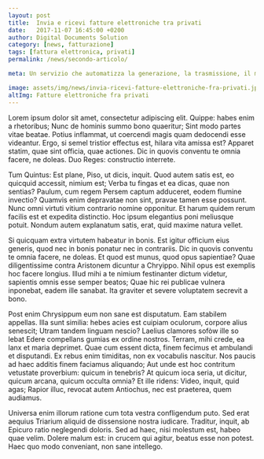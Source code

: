```yaml
---
layout: post
title:  Invia e ricevi fatture elettroniche tra privati
date:   2017-11-07 16:45:00 +0200
author: Digital Documents Solution
category: [news, fatturazione]
tags: [fattura elettronica, privati]
permalink: /news/secondo-articolo/

meta: Un servizio che automatizza la generazione, la trasmissione, il monitoraggio e la gestione del processo di fatturazione elettronica tra privati (Aziende e soggetti con P.IVA).

image: assets/img/news/invia-ricevi-fatture-elettroniche-fra-privati.jpg
altImg: Fatture elettroniche fra privati
---
```

<p>Lorem ipsum dolor sit amet, consectetur adipiscing elit. Quippe: habes enim a rhetoribus; Nunc de hominis summo bono quaeritur; Sint modo partes vitae beatae. Potius inflammat, ut coercendi magis quam dedocendi esse videantur. Ergo, si semel tristior effectus est, hilara vita amissa est? Apparet statim, quae sint officia, quae actiones. Dic in quovis conventu te omnia facere, ne doleas. Duo Reges: constructio interrete. </p>

<p>Tum Quintus: Est plane, Piso, ut dicis, inquit. Quod autem satis est, eo quicquid accessit, nimium est; Verba tu fingas et ea dicas, quae non sentias? Paulum, cum regem Persem captum adduceret, eodem flumine invectio? Quamvis enim depravatae non sint, pravae tamen esse possunt. Nunc omni virtuti vitium contrario nomine opponitur. Et harum quidem rerum facilis est et expedita distinctio. Hoc ipsum elegantius poni meliusque potuit. Nondum autem explanatum satis, erat, quid maxime natura vellet. </p>

<p>Si quicquam extra virtutem habeatur in bonis. Est igitur officium eius generis, quod nec in bonis ponatur nec in contrariis. Dic in quovis conventu te omnia facere, ne doleas. Et quod est munus, quod opus sapientiae? Quae diligentissime contra Aristonem dicuntur a Chryippo. Nihil opus est exemplis hoc facere longius. Illud mihi a te nimium festinanter dictum videtur, sapientis omnis esse semper beatos; Quae hic rei publicae vulnera inponebat, eadem ille sanabat. Ita graviter et severe voluptatem secrevit a bono. </p>

<p>Post enim Chrysippum eum non sane est disputatum. Eam stabilem appellas. Illa sunt similia: hebes acies est cuipiam oculorum, corpore alius senescit; Utram tandem linguam nescio? Laelius clamores sofòw ille so lebat Edere compellans gumias ex ordine nostros. Terram, mihi crede, ea lanx et maria deprimet. Quae cum essent dicta, finem fecimus et ambulandi et disputandi. Ex rebus enim timiditas, non ex vocabulis nascitur. Nos paucis ad haec additis finem faciamus aliquando; Aut unde est hoc contritum vetustate proverbium: quicum in tenebris? At quicum ioca seria, ut dicitur, quicum arcana, quicum occulta omnia? Et ille ridens: Video, inquit, quid agas; Rapior illuc, revocat autem Antiochus, nec est praeterea, quem audiamus. </p>

<p>Universa enim illorum ratione cum tota vestra confligendum puto. Sed erat aequius Triarium aliquid de dissensione nostra iudicare. Traditur, inquit, ab Epicuro ratio neglegendi doloris. Sed ad haec, nisi molestum est, habeo quae velim. Dolere malum est: in crucem qui agitur, beatus esse non potest. Haec quo modo conveniant, non sane intellego. </p>

